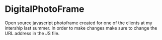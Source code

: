 # DigitalPhotoFrame

Open source javascript photoframe created for one of the clients at my intership last summer. In order to make changes make sure to change the URL address in the JS file.
